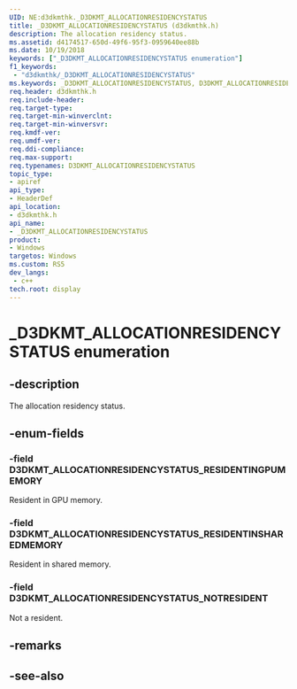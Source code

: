 ```yaml
---
UID: NE:d3dkmthk._D3DKMT_ALLOCATIONRESIDENCYSTATUS
title: _D3DKMT_ALLOCATIONRESIDENCYSTATUS (d3dkmthk.h)
description: The allocation residency status.
ms.assetid: d4174517-650d-49f6-95f3-0959640ee88b
ms.date: 10/19/2018
keywords: ["_D3DKMT_ALLOCATIONRESIDENCYSTATUS enumeration"]
f1_keywords:
 - "d3dkmthk/_D3DKMT_ALLOCATIONRESIDENCYSTATUS"
ms.keywords: _D3DKMT_ALLOCATIONRESIDENCYSTATUS, D3DKMT_ALLOCATIONRESIDENCYSTATUS, 
req.header: d3dkmthk.h
req.include-header:
req.target-type:
req.target-min-winverclnt:
req.target-min-winversvr:
req.kmdf-ver:
req.umdf-ver:
req.ddi-compliance:
req.max-support:
req.typenames: D3DKMT_ALLOCATIONRESIDENCYSTATUS
topic_type: 
- apiref
api_type: 
- HeaderDef
api_location: 
- d3dkmthk.h
api_name: 
- _D3DKMT_ALLOCATIONRESIDENCYSTATUS
product:
- Windows
targetos: Windows
ms.custom: RS5
dev_langs:
 - c++
tech.root: display
---
```


# _D3DKMT_ALLOCATIONRESIDENCYSTATUS enumeration

## -description

The allocation residency status.

## -enum-fields

### -field D3DKMT_ALLOCATIONRESIDENCYSTATUS_RESIDENTINGPUMEMORY 

Resident in GPU memory.

### -field D3DKMT_ALLOCATIONRESIDENCYSTATUS_RESIDENTINSHAREDMEMORY 

Resident in shared memory.

### -field D3DKMT_ALLOCATIONRESIDENCYSTATUS_NOTRESIDENT 

Not a resident.

## -remarks

## -see-also
